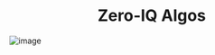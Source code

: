<h1 align='center'>Zero-IQ Algos</h1>


![image](https://user-images.githubusercontent.com/67703407/119051919-7401fe80-b9e1-11eb-83d1-8369f24f67e9.png)
